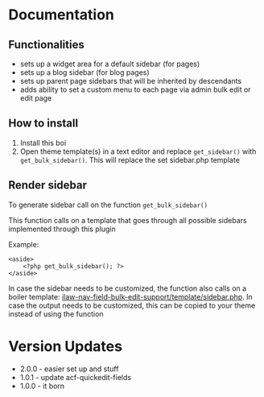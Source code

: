 # Documentation




## Functionalities

*	sets up a widget area for a default sidebar (for pages)
*	sets up a blog sidebar (for blog pages)
*	sets up parent page sidebars that will be inherited by descendants
*	adds ability to set a custom menu to each page via admin bulk edit or edit page

## How to install

1.	Install this boi
2.	Open theme template(s) in a text editor and replace `get_sidebar()` with `get_bulk_sidebar()`. This will replace the set sidebar.php template


## Render sidebar

To generate sidebar call on the function `get_bulk_sidebar()`

This function calls on a template that goes through all possible sidebars implemented through this plugin
	
Example:

```
<aside>
	<?php get_bulk_sidebar(); ?>
</aside>
```

In case the sidebar needs to be customized, the function also calls on a boiler template: [ilaw-nav-field-bulk-edit-support/template/sidebar.php](ilaw-nav-field-bulk-edit-support/template/sidebar.php). 
In case the output needs to be customized, this can be copied to your theme instead of using the function

# Version Updates
*	2.0.0 	- easier set up and stuff
*	1.0.1 	- update acf-quickedit-fields
*	1.0.0 	- it born